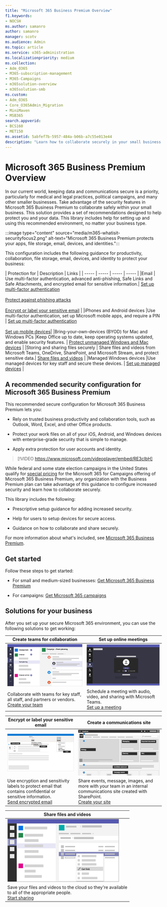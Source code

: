 ```yaml
---
title: "Microsoft 365 Business Premium Overview"
f1.keywords:
- NOCSH
ms.author: samanro
author: samanro
manager: scotv
ms.audience: Admin
ms.topic: article
ms.service: o365-administration
ms.localizationpriority: medium
ms.collection: 
- Adm_O365
- M365-subscription-management 
- M365-Campaigns
- m365solution-overview
- m365solution-smb
ms.custom:
- Adm_O365
- Core_O365Admin_Migration
- MiniMaven
- MSB365
search.appverid:
- BCS160
- MET150
ms.assetid: 5abfef7b-5957-484a-b06b-a7c55e013e44
description: "Learn how to collaborate securely in your small business or campaign with Microsoft 365 Business Premium."
---
```


# Microsoft 365 Business Premium Overview

In our current world, keeping data and communications secure is a priority, particularly for medical and legal practices, political campaigns, and many other smaller businesses. Take advantage of the security features in Microsoft 365 Business Premium to collaborate safely within your small business. This solution provides a set of recommendations designed to help protect you and your data. This library includes help for setting up and using this recommended environment, no matter your business type.

:::image type="content" source="media/m365-whatisit-securityfocus2.png" alt-text="Microsoft 365 Business Premium protects your apps, file storage, email, devices, and identities.":::

This configuration includes the following guidance for productivity, collaboration, file storage, email, devices, and identity to protect your business:

| Protection for | Description | Links |
| ----- | ----- | ----- | ----- |
|Email | Use multi-factor authentication, advanced anti-phishing, Safe Links and Safe Attachments, and encrypted email for sensitive information.| [Set up multi-factor authentication](m365-campaigns-multifactor-authentication.md) <br/><br/>[Protect against phishing attacks](m365-campaigns-phishing-and-attacks.md)<br/><br/>[Encrypt or label your sensitive email](send-encrypted-email.md) |
|iPhones and Android devices |Use multi-factor authentication, set up Microsoft mobile apps, and require a PIN | [Set up multi-factor authentication](m365-campaigns-multifactor-authentication.md)<br/><br/>[Set up mobile devices](../business/set-up-mobile-devices.md?toc=/microsoft-365/campaigns/toc.json)|
|Bring-your-own-devices (BYOD) for Mac and Windows PCs |Keep Office up to date, keep operating systems updated, and enable security features. | [Protect unmanaged Windows and Mac devices](m365bp-protect-pcs-macs.md) |
|Storing and sharing files securely | Share files and videos from Microsoft Teams, OneDrive, SharePoint, and Microsoft Stream, and protect sensitive data.| [Share files and videos](share-files-and-videos.md) |
|Managed Windows devices |Use managed devices for key staff and secure these devices. | [Set up managed devices](../business/set-up-windows-devices.md?toc=/microsoft-365/campaigns/toc.json) |

## A recommended security configuration for Microsoft 365 Business Premium

This recommended secure configuration for Microsoft 365 Business Premium lets you:

- Rely on trusted business productivity and collaboration tools, such as Outlook, Word, Excel, and other Office products.

- Protect your work files on all of your iOS, Android, and Windows devices with enterprise-grade security that is simple to manage.

- Apply extra protection for user accounts and identity.

> [!VIDEO https://www.microsoft.com/videoplayer/embed/RE3clbH]

While federal and some state election campaigns in the United States qualify for [special pricing](get-microsoft-365-campaigns.md) for the Microsoft 365 for Campaigns offering of Microsoft 365 Business Premium, any organization with the Business Premium plan can take advantage of this guidance to configure increased security and learn how to collaborate securely.

This library includes the following:

- Prescriptive setup guidance for adding increased security.

- Help for users to setup devices for secure access.

- Guidance on how to collaborate and share securely.

For more information about what's included, see [Microsoft 365 Business Premium](https://www.microsoft.com/microsoft-365/business).

## Get started

Follow these steps to get started:

- For small and medium-sized businesses: [Get Microsoft 365 Business Premium](get-microsoft-365-business-premium.md)

- For campaigns: [Get Microsoft 365 campaigns](get-microsoft-365-campaigns.md)

## Solutions for your business

After you set up your secure Microsoft 365 environment, you can use the following solutions to get working:

| Create teams for collaboration | Set up online meetings |
| ------------- | ------------- |
| ![a SharePoint communication site.](../media/sm-m365-democracy-teams-collab.png) | ![an online meeting](../media/m365-democracy-teams-meetings.png) |
| Collaborate with teams for key staff, all staff, and partners or vendors.<br>[Create your team](create-teams-for-collaboration.md) | Schedule a meeting with audio, video, and sharing with Microsoft Teams.<br>[Set up a meeting](set-up-meetings.md) |

| Encrypt or label your sensitive email | Create a communications site |
| ------------- | ------------- |
| ![Encrypted and labeled email.](../media/sm-m365-campaign-email-encrypt.png) | ![a SharePoint communications site](../media/sm-m365-democracy-comms-site.png) |
| Use encryption and sensitivity labels to protect email that contains confidential or sensitive information.<br>[Send encrypted email](send-encrypted-email.md) | Share events, message, images, and more with your team in an internal communications site created with SharePoint.<br>[Create your site](create-communications-site.md) |

| Share files and videos |
| ------------- |
| ![sharing a file in Microsoft Teams.](../media/m365-democracy-teams-sharefiles.png) |
| Save your files and videos to the cloud so they're available <br>to all of the appropriate people.<br>[Start sharing](share-files-and-videos.md) |
